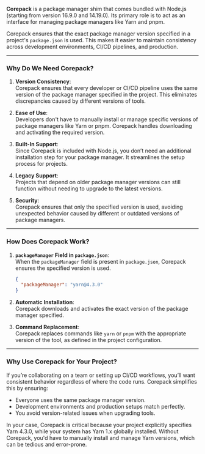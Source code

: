 
**Corepack** is a package manager shim that comes bundled with Node.js (starting from version 16.9.0 and 14.19.0). Its primary role is to act as an interface for managing package managers like Yarn and pnpm.

Corepack ensures that the exact package manager version specified in a project's `package.json` is used. This makes it easier to maintain consistency across development environments, CI/CD pipelines, and production.

---

### Why Do We Need Corepack?

1. **Version Consistency**:  
    Corepack ensures that every developer or CI/CD pipeline uses the same version of the package manager specified in the project. This eliminates discrepancies caused by different versions of tools.
    
2. **Ease of Use**:  
    Developers don't have to manually install or manage specific versions of package managers like Yarn or pnpm. Corepack handles downloading and activating the required version.
    
3. **Built-In Support**:  
    Since Corepack is included with Node.js, you don’t need an additional installation step for your package manager. It streamlines the setup process for projects.
    
4. **Legacy Support**:  
    Projects that depend on older package manager versions can still function without needing to upgrade to the latest versions.
    
5. **Security**:  
    Corepack ensures that only the specified version is used, avoiding unexpected behavior caused by different or outdated versions of package managers.
    

---

### How Does Corepack Work?

1. **`packageManager` Field in `package.json`**:  
    When the `packageManager` field is present in `package.json`, Corepack ensures the specified version is used.
    
    ```json
    {
      "packageManager": "yarn@4.3.0"
    }
    ```
    
2. **Automatic Installation**:  
    Corepack downloads and activates the exact version of the package manager specified.
    
3. **Command Replacement**:  
    Corepack replaces commands like `yarn` or `pnpm` with the appropriate version of the tool, as defined in the project configuration.
    

---

### Why Use Corepack for Your Project?

If you’re collaborating on a team or setting up CI/CD workflows, you’ll want consistent behavior regardless of where the code runs. Corepack simplifies this by ensuring:

- Everyone uses the same package manager version.
- Development environments and production setups match perfectly.
- You avoid version-related issues when upgrading tools.

In your case, Corepack is critical because your project explicitly specifies Yarn 4.3.0, while your system has Yarn 1.x globally installed. Without Corepack, you'd have to manually install and manage Yarn versions, which can be tedious and error-prone.